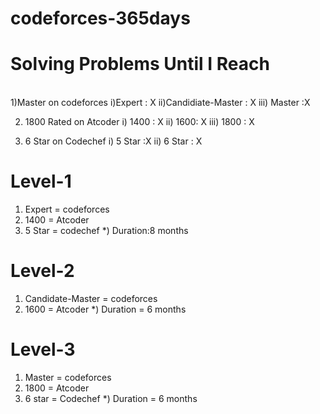 # codeforces-365days
# Solving Problems Until I Reach 
</br>
  1)Master on codeforces
  i)Expert : X
  ii)Candidiate-Master : X
  iii) Master :X

  2) 1800 Rated on Atcoder
  i) 1400 : X
  ii) 1600: X
  iii) 1800 : X
  
  3) 6 Star on Codechef
  i) 5 Star :X
  ii) 6 Star : X
  
 # Level-1
 1) Expert = codeforces
 2) 1400   = Atcoder
 3) 5 Star = codechef
 *) Duration:8 months

 # Level-2
 1) Candidate-Master = codeforces
 2) 1600 = Atcoder
 *) Duration = 6 months

 # Level-3 
 1) Master = codeforces
 2) 1800 = Atcoder
 3) 6 star = Codechef
 *) Duration = 6 months

